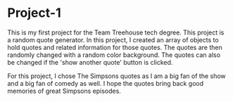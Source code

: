 # Project-1
This is my first project for the Team Treehouse tech degree. This project is a random quote generator. In this project, I created an array of objects to hold quotes and related information for those quotes. The quotes are then randomly changed with a random color background. The quotes can also be changed if the 'show another quote' button is clicked. 

For this project, I chose The Simpsons quotes as I am a big fan of the show and a big fan of comedy as well. I hope the quotes bring back good memories of great Simpsons episodes.
